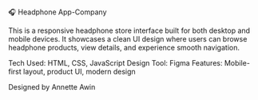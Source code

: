 🎧 Headphone App-Company

This is a responsive headphone store interface built for both desktop and mobile devices. It showcases a clean UI design where users can browse headphone products, view details, and experience smooth navigation.

Tech Used: HTML, CSS, JavaScript
Design Tool: Figma
Features: Mobile-first layout, product UI, modern design

Designed by Annette Awin